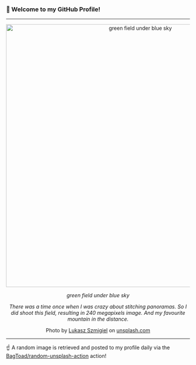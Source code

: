 ### 👋 Welcome to my GitHub Profile!

----

<div align="center">
  <img width="720" src="https://images.unsplash.com/photo-1543314444-26a64fa5efe1?crop=entropy&cs=tinysrgb&fit=max&fm=jpg&ixid=M3w1NTI0OTR8MHwxfHJhbmRvbXx8fHx8fHx8fDE3NDAwMzE5NjJ8&ixlib=rb-4.0.3&q=80&w=1080" alt="green field under blue sky">
  
  <em>green field under blue sky</em>
  
  <em>There was a time once when I was crazy about stitching panoramas. So I did shoot this field, resulting in 240 megapixels image. And my favourite mountain in the distance.</em>
  
  Photo by [Lukasz Szmigiel](https://photo.szmigiel.design/) on [unsplash.com](https://unsplash.com/)
</div>

----

☝️ A random image is retrieved and posted to my profile daily via the [BagToad/random-unsplash-action](https://github.com/BagToad/random-unsplash-action) action!
